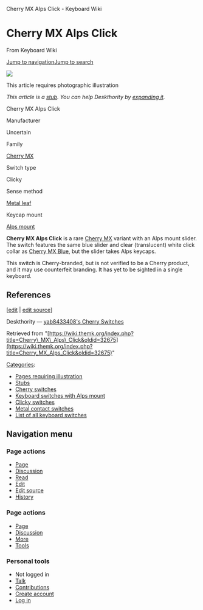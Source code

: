 Cherry MX Alps Click - Keyboard Wiki

Cherry MX Alps Click
====================

From Keyboard Wiki 

[Jump to navigation](https://wiki.themk.org/index.php/Cherry_MX_Alps_Click#column-one)[Jump to search](https://wiki.themk.org/index.php/Cherry_MX_Alps_Click#searchInput)

![](https://wiki.themk.org/images/1/1a/Template_icon--Illustration.png)

This article requires photographic illustration

*This article is a [stub](https://wiki.themk.org/index.php/Deskthority:stub "Deskthority:stub"). You can help Deskthority by [expanding it](https://wiki.themk.org/index.php?title=Cherry_MX_Alps_Click&action=edit).*

Cherry MX Alps Click

Manufacturer

Uncertain

Family

[Cherry MX](https://wiki.themk.org/index.php/Cherry_MX "Cherry MX")

Switch type

Clicky

Sense method

[Metal leaf](https://wiki.themk.org/index.php/Contact_mechanism#Metal_leaf "Contact mechanism")

Keycap mount

[Alps mount](https://wiki.themk.org/index.php/Keycap_mount#Alps_mount "Keycap mount")

**Cherry MX Alps Click** is a rare [Cherry MX](https://wiki.themk.org/index.php/Cherry_MX "Cherry MX") variant with an Alps mount slider.<ref name="yab8433408" /> The switch features the same blue slider and clear (translucent) white click collar as [Cherry MX Blue](https://wiki.themk.org/index.php/Cherry_MX_Blue "Cherry MX Blue"), but the slider takes Alps keycaps.

This switch is Cherry-branded, but is not verified to be a Cherry product, and it may use counterfeit branding. It has yet to be sighted in a single keyboard.

References
----------

\[[edit](https://wiki.themk.org/index.php?title=Cherry_MX_Alps_Click&veaction=edit&section=1 "Edit section: References") | [edit source](https://wiki.themk.org/index.php?title=Cherry_MX_Alps_Click&action=edit&section=1 "Edit section's source code: References")\]

<references> <ref name="yab8433408">Deskthority — [yab8433408's Cherry Switches](http://deskthority.net/photos-videos-f8/yab8433408-s-cherry-switches-t2149.html)</ref> </references>

Retrieved from "[https://wiki.themk.org/index.php?title=Cherry\_MX\_Alps\_Click&oldid=32675](https://wiki.themk.org/index.php?title=Cherry_MX_Alps_Click&oldid=32675)"

[Categories](https://wiki.themk.org/index.php/Special:Categories "Special:Categories"):

*   [Pages requiring illustration](https://wiki.themk.org/index.php/Category:Pages_requiring_illustration "Category:Pages requiring illustration")
*   [Stubs](https://wiki.themk.org/index.php/Category:Stubs "Category:Stubs")
*   [Cherry switches](https://wiki.themk.org/index.php/Category:Cherry_switches "Category:Cherry switches")
*   [Keyboard switches with Alps mount](https://wiki.themk.org/index.php/Category:Keyboard_switches_with_Alps_mount "Category:Keyboard switches with Alps mount")
*   [Clicky switches](https://wiki.themk.org/index.php/Category:Clicky_switches "Category:Clicky switches")
*   [Metal contact switches](https://wiki.themk.org/index.php/Category:Metal_contact_switches "Category:Metal contact switches")
*   [List of all keyboard switches](https://wiki.themk.org/index.php/Category:List_of_all_keyboard_switches "Category:List of all keyboard switches")

Navigation menu
---------------

### Page actions

*   [Page](https://wiki.themk.org/index.php/Cherry_MX_Alps_Click "View the content page [c]")
*   [Discussion](https://wiki.themk.org/index.php?title=Talk:Cherry_MX_Alps_Click&action=edit&redlink=1 "Discussion about the content page (page does not exist) [t]")
*   [Read](https://wiki.themk.org/index.php/Cherry_MX_Alps_Click)
*   [Edit](https://wiki.themk.org/index.php?title=Cherry_MX_Alps_Click&veaction=edit "Edit this page [v]")
*   [Edit source](https://wiki.themk.org/index.php?title=Cherry_MX_Alps_Click&action=edit "Edit the source code of this page [e]")
*   [History](https://wiki.themk.org/index.php?title=Cherry_MX_Alps_Click&action=history "Past revisions of this page [h]")

### Page actions

*   [Page](https://wiki.themk.org/index.php/Cherry_MX_Alps_Click "Page")
*   [Discussion](https://wiki.themk.org/index.php?title=Talk:Cherry_MX_Alps_Click&action=edit&redlink=1 " (page does not exist)")
*   [More](https://wiki.themk.org/index.php/Cherry_MX_Alps_Click#p-cactions)
*   [Tools](https://wiki.themk.org/index.php/Cherry_MX_Alps_Click#p-tb "Tools")

### Personal tools

*   Not logged in
*   [Talk](https://wiki.themk.org/index.php/Special:MyTalk "Discussion about edits from this IP address [n]")
*   [Contributions](https://wiki.themk.org/index.php/Special:MyContributions "A list of edits made from this IP address [y]")
*   [Create account](https://wiki.themk.org/index.php?title=Special:CreateAccount&returnto=Cherry+MX+Alps+Click "You are encouraged to create an account and log in; however, it is not mandatory")
*   [Log in](https://wiki.themk.org/index.php?title=Special:UserLogin&returnto=Cherry+MX+Alps+Click "You are encouraged to log in; however, it is not mandatory [o]")

[](https://wiki.themk.org/index.php/Main_Page) [](https://wiki.themk.org/index.php/Cherry_MX_Alps_Click#sidebar "Jump to navigation")[](https://wiki.themk.org/index.php/Cherry_MX_Alps_Click#p-personal "user tools")[](https://wiki.themk.org/index.php/Cherry_MX_Alps_Click#globalWrapper "back to top")